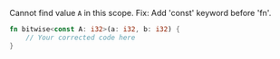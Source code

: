 Cannot find value `A` in this scope. Fix: Add 'const' keyword before 'fn'.
```rust
fn bitwise<const A: i32>(a: i32, b: i32) {
    // Your corrected code here
}
```
